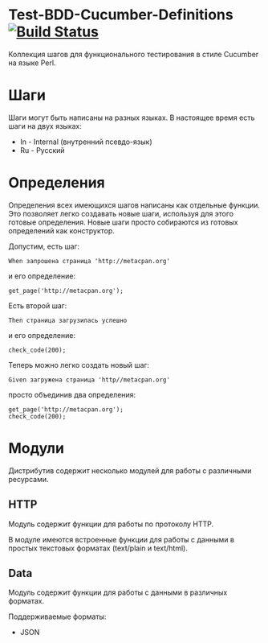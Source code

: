 # Test-BDD-Cucumber-Definitions [![Build Status](https://travis-ci.org/ivanych/Test-BDD-Cucumber-Definitions.svg?branch=master)](https://travis-ci.org/ivanych/Test-BDD-Cucumber-Definitions)

Коллекция шагов для функционального тестирования в стиле Cucumber на языке Perl.

# Шаги

Шаги могут быть написаны на разных языках. В настоящее время есть шаги на двух языках:

* In - Internal (внутренний псевдо-язык)
* Ru - Русский

# Определения

Определения всех имеющихся шагов написаны как отдельные функции. Это позволяет легко создавать новые шаги,
используя для этого готовые определения. Новые шаги просто собираются из готовых определений как конструктор.

Допустим, есть шаг:

    When запрошена страница 'http://metacpan.org'

и его определение:

    get_page('http://metacpan.org');

Есть второй шаг:

    Then страница загрузилась успешно

и его определение:

    check_code(200);

Теперь можно легко создать новый шаг:

    Given загружена страница 'http//metacpan.org'

просто объединив два определения:

    get_page('http://metacpan.org');
    check_code(200);    

# Модули

Дистрибутив содержит несколько модулей для работы с различными ресурсами.

## HTTP

Модуль содержит функции для работы по протоколу HTTP.

В модуле имеются встроенные функции для работы с данными в простых текстовых форматах (text/plain и text/html).

## Data

Модуль содержит функции для работы с данными в различных форматах.

Поддерживаемые форматы:

* JSON
